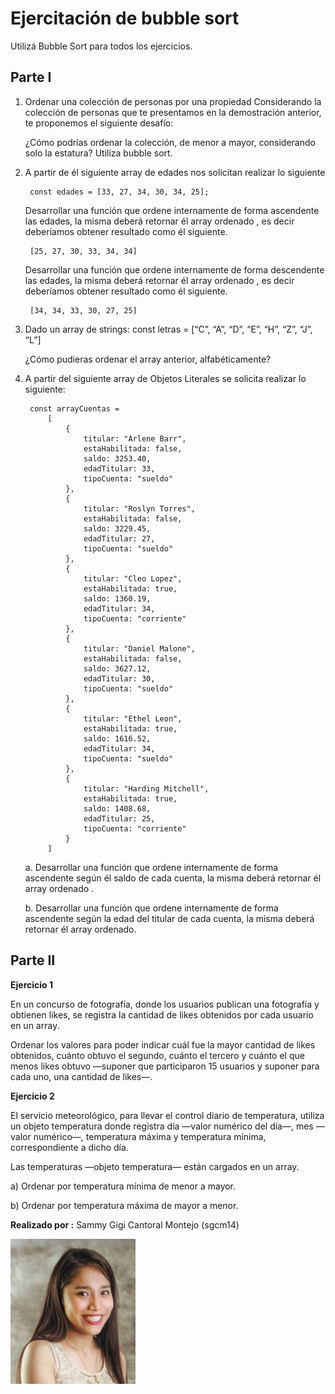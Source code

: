 # Ejercitación de bubble sort
Utilizá Bubble Sort para todos los ejercicios.  

## Parte I

1) Ordenar una colección de personas por una propiedad
Considerando la colección de personas que te presentamos en la demostración anterior, te proponemos el siguiente desafío:

    ¿Cómo podrías ordenar la colección, de menor a mayor, considerando solo la estatura? Utiliza bubble sort.


2) A partir de él siguiente array de edades nos solicitan realizar lo siguiente

        const edades = [33, 27, 34, 30, 34, 25];

    Desarrollar una función que ordene internamente de forma ascendente las edades, la misma deberá retornar él array ordenado , es decir deberíamos obtener resultado como él siguiente.
    
        [25, 27, 30, 33, 34, 34]

    Desarrollar una función que ordene internamente de forma descendente las edades, la misma deberá retornar él array ordenado , es decir deberíamos obtener resultado como él siguiente.

        [34, 34, 33, 30, 27, 25]


3) Dado un array de strings:
const letras = [“C”, “A”, “D”, “E”, “H”, “Z”, “J”, “L”]

    ¿Cómo pudieras ordenar el array anterior, alfabéticamente?

4) A partir del siguiente array de Objetos Literales se solicita realizar lo siguiente:

        const arrayCuentas =
            [
                {
                    titular: "Arlene Barr",
                    estaHabilitada: false,
                    saldo: 3253.40,
                    edadTitular: 33,
                    tipoCuenta: "sueldo"
                },
                {
                    titular: "Roslyn Torres",
                    estaHabilitada: false,
                    saldo: 3229.45,
                    edadTitular: 27,
                    tipoCuenta: "sueldo"
                },
                {
                    titular: "Cleo Lopez",
                    estaHabilitada: true,
                    saldo: 1360.19,
                    edadTitular: 34,
                    tipoCuenta: "corriente"
                },
                {
                    titular: "Daniel Malone",
                    estaHabilitada: false,
                    saldo: 3627.12,
                    edadTitular: 30,
                    tipoCuenta: "sueldo"
                },
                {
                    titular: "Ethel Leon",
                    estaHabilitada: true,
                    saldo: 1616.52,
                    edadTitular: 34,
                    tipoCuenta: "sueldo"
                },
                {
                    titular: "Harding Mitchell",
                    estaHabilitada: true,
                    saldo: 1408.68,
                    edadTitular: 25,
                    tipoCuenta: "corriente"
                }
            ]

    a. Desarrollar una función que ordene internamente de forma ascendente según él saldo de cada cuenta, la misma deberá retornar él array ordenado .

    b. Desarrollar una función que ordene internamente de forma ascendente según la edad del titular de cada cuenta, la misma deberá retornar él array ordenado.

## Parte II

**Ejercicio 1**

  En un concurso de fotografía, donde los usuarios publican una fotografía y obtienen likes, se registra la cantidad de likes obtenidos por cada usuario en un array.

  Ordenar los valores para poder indicar cuál fue la mayor cantidad de likes obtenidos, cuánto obtuvo el segundo, cuánto el tercero y cuánto el que menos likes obtuvo —suponer que participaron 15 usuarios y suponer para cada uno, una cantidad de likes—.


**Ejercicio 2**

  El servicio meteorológico, para llevar el control diario de temperatura, utiliza un objeto temperatura donde registra día —valor numérico del día—, mes —valor numérico—, temperatura máxima y temperatura mínima, correspondiente a dicho día. 

  Las temperaturas —objeto temperatura— están cargados en un array.

  a) Ordenar por temperatura mínima de menor a mayor.

  b) Ordenar por temperatura máxima de mayor a menor.

**Realizado por :** Sammy Gigi Cantoral Montejo (sgcm14)

<img src ="https://raw.githubusercontent.com/sgcm14/sgcm14/main/sammy.jpg" width="200">
